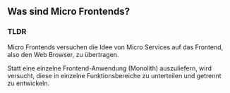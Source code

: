 ## Was sind Micro Frontends?

### TLDR

Micro Frontends versuchen die Idee von Micro Services auf das Frontend, also den Web Browser, zu übertragen.

Statt eine einzelne Frontend-Anwendung (Monolith) auszuliefern, wird versucht, diese in einzelne Funktionsbereiche zu unterteilen und getrennt zu entwickeln.
